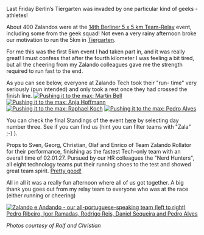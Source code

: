 <!--
.. title: THE GEEKS ARE RUNNING!
.. slug: the-geeks-are-running
.. date: 2013-06-07 14:08:38
.. tags: event,running,sport
.. author: Rodrigo Reis
.. image: running-geeks_teaser.jpg
-->

Last Friday Berlin’s Tiergarten was invaded by one
particular kind of geeks - athletes!

About 400 Zalandos were at the [14th Berliner 5 x 5 km Team-Relay](http://www.berliner-teamstaffel.de/) 
event, including some from the geek squad! Not even a very rainy afternoon broke our
motivation to run the 5km in [Tiergarten](http://en.wikipedia.org/wiki/Gro%C3%9Fer_Tiergarten).

<!-- TEASER_END -->

For me this was the first 5km event I had taken part in, and it was really great! I must
confess that after the fourth kilometer I was feeling a bit tired, but all the
cheering from my Zalando colleagues gave me the strength required to run fast
to the end.

As you can see below, everyone at Zalando Tech took their "run-
time" very seriously (pun intended) and only took a rest once they had crossed
the finish line. 
[![Pushing it to the max: Martin Bell](/files/2013/06/Martin-Bell-running-geeks.jpg)](/files/2013/06/Martin-Bell-running-geeks.jpg)
[![Pushing it to the max: Anja Hoffmann](/files/2013/06/Zalando-running-geeks.jpg)](/files/2013/06/Zalando-running-geeks.jpg)
[![Pushing it to the max: Raphael Koch](/files/2013/06/Raphael-Koch-running.jpg)](/files/2013/06/Raphael-Koch-running.jpg)
[![Pushing it to the max: Pedro Alves](/files/2013/06/a-running-zalando-geek.jpg)](/files/2013/06/a-running-zalando-geek.jpg)

You can check the final Standings of the event [here](http://www.berliner-teamstaffel.de/ergebnisse-und-teilnehmerliste/ergebnisse.html) 
by selecting day number three. See if you can find us (hint you can filter teams with "Zala" ;-) ).

Props to Sven, Georg, Christian, Olaf and Enrico of Team Zalando
Rollator for their performance, finishing as the fastest Tech-only team with
an overall time of 02:01:27. Pursued by our HR colleagues the "Nerd Hunters",
all eight technology teams put their running shoes to the test and showed
great team spirit. [Pretty good!](http://www.youtube.com/watch?v=O_05qJTeNNI)

All in all it was a really fun afternoon where all of us got together. A big
thank you goes out from my relay team to everyone who was at the race (either
running or cheering)

[![Zalando e Andando - our all-portuguese-speaking team (left to right) Pedro Ribeiro, Igor Ramadas, Rodrigo Reis, Daniel Sequeira and Pedro Alves](/files/2013/06/Zalando-e-Andando-running.jpg)](/files/2013/06/Zalando-e-Andando-running.jpg)


_Photos courtesy of Ralf and Christian_

